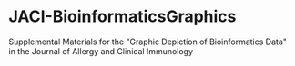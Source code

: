 # JACI-BioinformaticsGraphics
Supplemental Materials for the "Graphic Depiction of Bioinformatics Data" in the Journal of Allergy and Clinical Immunology
